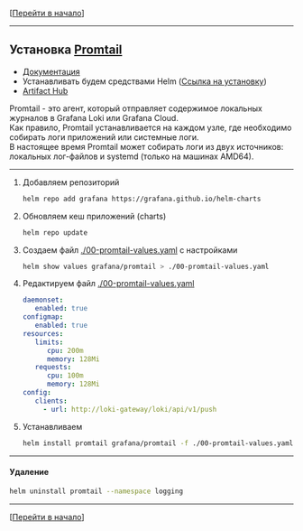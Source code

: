 [[Перейти в начало](../README.md)]

---

## Установка [Promtail](https://grafana.com/docs/loki/latest/send-data/promtail/)

* [Документация](https://grafana.com/docs/loki/latest/send-data/promtail/installation/)
* Устанавливать будем средствами Helm ([Ссылка на установку](../install-helm/README.md))
* [Artifact Hub](https://artifacthub.io/packages/helm/grafana/promtail)

Promtail - это агент, который отправляет содержимое локальных журналов в Grafana Loki или Grafana Cloud. \
Как правило, Promtail устанавливается на каждом узле, где необходимо собирать логи приложений или системные логи.\
В настоящее время Promtail может собирать логи из двух источников: локальных лог-файлов и systemd (только на машинах AMD64).

---

1. Добавляем репозиторий
    ```bash
    helm repo add grafana https://grafana.github.io/helm-charts
    ```

2. Обновляем кеш приложений (charts)
    ```bash
    helm repo update
    ```

3. Создаем файл [./00-promtail-values.yaml](./00-promtail-values.yaml) с настройками
    ```bash
    helm show values grafana/promtail > ./00-promtail-values.yaml
    ``` 
4. Редактируем файл [./00-promtail-values.yaml](./00-promtail-values.yaml)
   ```yaml
   daemonset:
      enabled: true
   configmap:
      enabled: true
   resources:
      limits:
         cpu: 200m
         memory: 128Mi
      requests:
         cpu: 100m
         memory: 128Mi
   config:
      clients:
        - url: http://loki-gateway/loki/api/v1/push
   ```

5. Устанавливаем
    ```bash
    helm install promtail grafana/promtail -f ./00-promtail-values.yaml --namespace logging
    ```

---

#### Удаление

```bash
helm uninstall promtail --namespace logging
```

---

[[Перейти в начало](../README.md)]
